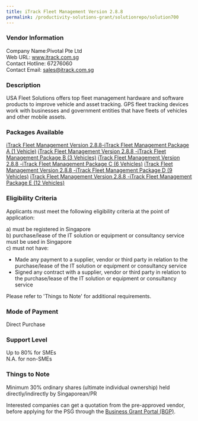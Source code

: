 ```yaml
---
title: iTrack Fleet Management Version 2.8.8
permalink: /productivity-solutions-grant/solutionrepo/solution700
---
```


### Vendor Information
Company Name:Pivotal Pte Ltd <br>Web URL: www.itrack.com.sg <br>Contact Hotline: 67276060 <br>Contact Email: sales@itrack.com.sg <br>

### Description

USA Fleet Solutions offers top fleet management hardware and software products to improve vehicle and asset tracking. GPS fleet tracking devices work with businesses and government entities that have fleets of vehicles and other mobile assets.

### Packages Available

<a href='https://www.gobusiness.gov.sg/images/psg/Desensitised_PIVOTAL_20200188_Annex_3_Part_1.pdf' target='_blank'>iTrack Fleet Management Version 2.8.8-iTrack Fleet Management Package A (1 Vehicle)</a>
<a href='https://www.gobusiness.gov.sg/images/psg/Desensitised_PIVOTAL_20200188_Annex_3_Part_2.pdf' target='_blank'>iTrack Fleet Management Version 2.8.8 -iTrack Fleet Management Package B (3 Vehicles)</a>
<a href='https://www.gobusiness.gov.sg/images/psg/Desensitised_PIVOTAL_20200188_Annex_3_Part_3.pdf' target='_blank'>iTrack Fleet Management Version 2.8.8 -iTrack Fleet Management Package C (6 Vehicles)</a>
<a href='https://www.gobusiness.gov.sg/images/psg/Desensitised_PIVOTAL_20200188_Annex_3_Part_4.pdf' target='_blank'>iTrack Fleet Management Version 2.8.8 -iTrack Fleet Management Package D (9 Vehicles)</a>
<a href='https://www.gobusiness.gov.sg/images/psg/Desensitised_PIVOTAL_20200188_Annex_3_Part_5.pdf' target='_blank'>iTrack Fleet Management Version 2.8.8 -iTrack Fleet Management Package E (12 Vehicles)</a>

### Eligibility Criteria

Applicants must meet the following eligibility criteria at the point of application:

a) must be registered in Singapore <br>
b) purchase/lease of the IT solution or equipment or consultancy service must be used in Singapore <br>
c) must not have:
- Made any payment to a supplier, vendor or third party in relation to the purchase/lease of the IT solution or equipment or consultancy service
- Signed any contract with a supplier, vendor or third party in relation to the purchase/lease of the IT solution or equipment or consultancy service

Please refer to 'Things to Note' for additional requirements.

### Mode of Payment
Direct Purchase

### Support Level
Up to 80% for SMEs <br>
N.A. for non-SMEs

### Things to Note
Minimum 30% ordinary shares (ultimate individual ownership) held directly/indirectly by Singaporean/PR

Interested companies can get a quotation from the pre-approved vendor, before applying for the PSG through the <a target='_blank' href='https://www.businessgrants.gov.sg/'>Business Grant Portal (BGP)</a>.
